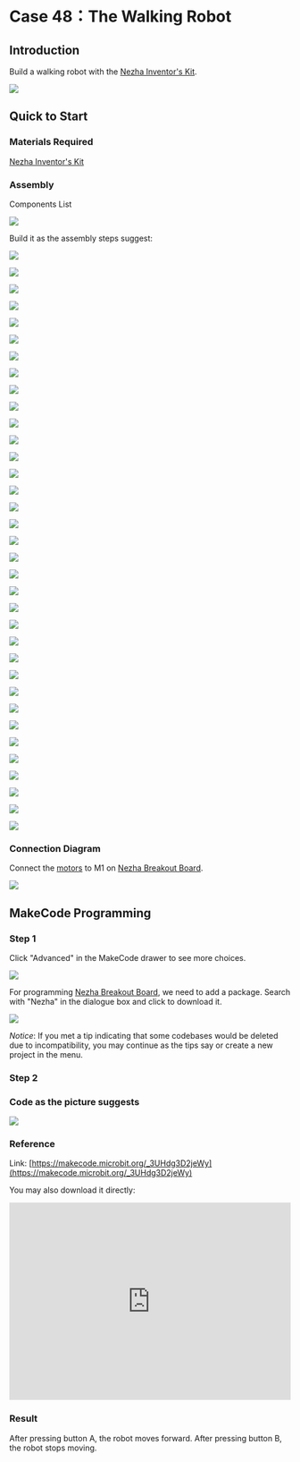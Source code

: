 # Case 48：The Walking Robot

## Introduction
Build a walking robot with the [Nezha Inventor's Kit](https://www.elecfreaks.com/nezha-inventor-s-kit-for-micro-bit-without-micro-bit-board.html).

![](./images/neza-inventor-s-kit-case-48-01.png)


## Quick to Start

### Materials Required

[Nezha Inventor's Kit](https://www.elecfreaks.com/nezha-inventor-s-kit-for-micro-bit-without-micro-bit-board.html)

### Assembly

Components List

![](./images/neza-inventor-s-kit-case-48-02png)

Build it as the assembly steps suggest: 

![](./images/neza-inventor-s-kit-step-48-01.png)

![](./images/neza-inventor-s-kit-step-48-02.png)

![](./images/neza-inventor-s-kit-step-48-03.png)

![](./images/neza-inventor-s-kit-step-48-04.png)

![](./images/neza-inventor-s-kit-step-48-05.png)

![](./images/neza-inventor-s-kit-step-48-06.png)

![](./images/neza-inventor-s-kit-step-48-07.png)

![](./images/neza-inventor-s-kit-step-48-08.png)

![](./images/neza-inventor-s-kit-step-48-09.png)

![](./images/neza-inventor-s-kit-step-48-10.png)

![](./images/neza-inventor-s-kit-step-48-11.png)

![](./images/neza-inventor-s-kit-step-48-12.png)

![](./images/neza-inventor-s-kit-step-48-13.png)

![](./images/neza-inventor-s-kit-step-48-14.png)

![](./images/neza-inventor-s-kit-step-48-15.png)

![](./images/neza-inventor-s-kit-step-48-16.png)

![](./images/neza-inventor-s-kit-step-48-17.png)

![](./images/neza-inventor-s-kit-step-48-18.png)

![](./images/neza-inventor-s-kit-step-48-19.png)

![](./images/neza-inventor-s-kit-step-48-20.png)

![](./images/neza-inventor-s-kit-step-48-21.png)

![](./images/neza-inventor-s-kit-step-48-22.png)

![](./images/neza-inventor-s-kit-step-48-23.png)

![](./images/neza-inventor-s-kit-step-48-24.png)

![](./images/neza-inventor-s-kit-step-48-25.png)

![](./images/neza-inventor-s-kit-step-48-26.png)

![](./images/neza-inventor-s-kit-step-48-27.png)

![](./images/neza-inventor-s-kit-step-48-28.png)

![](./images/neza-inventor-s-kit-step-48-29.png)

![](./images/neza-inventor-s-kit-step-48-30.png)

![](./images/neza-inventor-s-kit-step-48-31.png)

![](./images/neza-inventor-s-kit-step-48-32.png)

![](./images/neza-inventor-s-kit-step-48-33.png)

![](./images/neza-inventor-s-kit-step-48-34.png)

![](./images/neza-inventor-s-kit-step-48-35.png)

### Connection Diagram

Connect the [motors](https://www.elecfreaks.com/geekservo-motor-2kg-compatible-with-lego.html) to M1 on [Nezha Breakout Board](https://www.elecfreaks.com/nezha-breakout-board.html).

![](./images/neza-inventor-s-kit-case-43-03.png)


## MakeCode Programming

### Step 1
Click "Advanced" in the MakeCode drawer to see more choices.

![](./images/neza-inventor-s-kit-case-37-04.png)

For programming [Nezha Breakout Board](https://www.elecfreaks.com/nezha-breakout-board.html), we need to add a package. Search with "Nezha" in the dialogue box and click to download it. 

![](./images/neza-inventor-s-kit-case-37-06.png)

*Notice*: If you met a tip indicating that some codebases would be deleted due to incompatibility, you may continue as the tips say or create a new project in the menu. 

### Step 2
### Code as the picture suggests

![](./images/neza-inventor-s-kit-case-44-07.png)

### Reference
Link: [https://makecode.microbit.org/_3UHdg3D2jeWy](https://makecode.microbit.org/_3UHdg3D2jeWy)

You may also download it directly: 

<div style="position:relative;height:0;padding-bottom:70%;overflow:hidden;"><iframe style="position:absolute;top:0;left:0;width:100%;height:100%;" src="https://makecode.microbit.org/#pub:_3UHdg3D2jeWy" frameborder="0" sandbox="allow-popups allow-forms allow-scripts allow-same-origin"></iframe></div>  

### Result

After pressing button A, the robot moves forward. After pressing button B, the robot stops moving.

